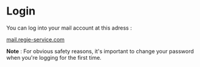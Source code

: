 # Login

You can log into your mail account at this adress :

[mail.regie-service.com](mail.regie-service.com)

**Note** : For obvious safety reasons, it's important to change your password when you're logging for the first time.



